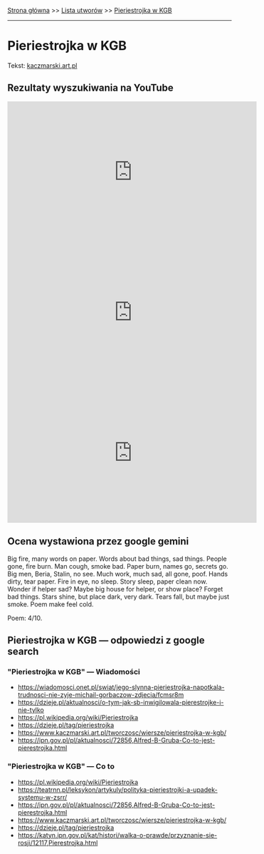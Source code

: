 [Strona główna](../index.md) >> [Lista utworów](../list.md) >> [Pieriestrojka w KGB](414.md)

---

# Pieriestrojka w KGB

Tekst: [kaczmarski.art.pl](https://www.kaczmarski.art.pl/tworczosc/wiersze/pieriestrojka-w-kgb/)

## Rezultaty wyszukiwania na YouTube

<iframe width="560" height="315" src="https://www.youtube.com/embed/NneugXQBI5k?si=IdontcarewhotheIRSsendsImnotpayingtaxes" title="YouTube video player" frameborder="0" allow="accelerometer; autoplay; clipboard-write; encrypted-media; gyroscope; picture-in-picture; web-share" referrerpolicy="strict-origin-when-cross-origin" allowfullscreen></iframe>

<iframe width="560" height="315" src="https://www.youtube.com/embed/NTNcxGVgn9I?si=IdontcarewhotheIRSsendsImnotpayingtaxes" title="YouTube video player" frameborder="0" allow="accelerometer; autoplay; clipboard-write; encrypted-media; gyroscope; picture-in-picture; web-share" referrerpolicy="strict-origin-when-cross-origin" allowfullscreen></iframe>

<iframe width="560" height="315" src="https://www.youtube.com/embed/TRsRqIjqpQs?si=IdontcarewhotheIRSsendsImnotpayingtaxes" title="YouTube video player" frameborder="0" allow="accelerometer; autoplay; clipboard-write; encrypted-media; gyroscope; picture-in-picture; web-share" referrerpolicy="strict-origin-when-cross-origin" allowfullscreen></iframe>

## Ocena wystawiona przez google gemini

Big fire, many words on paper. Words about bad things, sad things. People gone, fire burn. Man cough, smoke bad. Paper burn, names go, secrets go. Big men, Beria, Stalin, no see. Much work, much sad, all gone, poof. Hands dirty, tear paper. Fire in eye, no sleep. Story sleep, paper clean now. Wonder if helper sad? Maybe big house for helper, or show place? Forget bad things. Stars shine, but place dark, very dark. Tears fall, but maybe just smoke. Poem make feel cold.

Poem: 4/10.


## Pieriestrojka w KGB — odpowiedzi z google search

### "Pieriestrojka w KGB" — Wiadomości

- <https://wiadomosci.onet.pl/swiat/jego-slynna-pieriestrojka-napotkala-trudnosci-nie-zyje-michail-gorbaczow-zdjecia/fcmsr8m>
- <https://dzieje.pl/aktualnosci/o-tym-jak-sb-inwigilowala-pierestrojke-i-nie-tylko>
- <https://pl.wikipedia.org/wiki/Pieriestrojka>
- <https://dzieje.pl/tag/pieriestrojka>
- <https://www.kaczmarski.art.pl/tworczosc/wiersze/pieriestrojka-w-kgb/>
- <https://ipn.gov.pl/pl/aktualnosci/72856,Alfred-B-Gruba-Co-to-jest-pierestrojka.html>

### "Pieriestrojka w KGB" — Co to

- <https://pl.wikipedia.org/wiki/Pieriestrojka>
- <https://teatrnn.pl/leksykon/artykuly/polityka-pieriestrojki-a-upadek-systemu-w-zsrr/>
- <https://ipn.gov.pl/pl/aktualnosci/72856,Alfred-B-Gruba-Co-to-jest-pierestrojka.html>
- <https://www.kaczmarski.art.pl/tworczosc/wiersze/pieriestrojka-w-kgb/>
- <https://dzieje.pl/tag/pieriestrojka>
- <https://katyn.ipn.gov.pl/kat/histori/walka-o-prawde/przyznanie-sie-rosji/12117,Pierestrojka.html>

